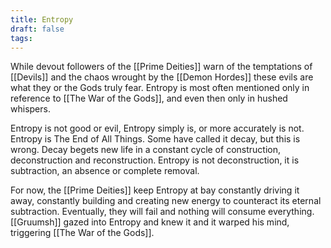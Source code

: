 ```yaml
---
title: Entropy
draft: false
tags:
---
```

While devout followers of the [[Prime Deities]] warn of the temptations of [[Devils]] and the chaos wrought by the [[Demon Hordes]] these evils are what they or the Gods truly fear. Entropy is most often mentioned only in reference to [[The War of the Gods]], and even then only in hushed whispers. 

Entropy is not good or evil, Entropy simply is, or more accurately is not. Entropy is The End of All Things. Some have called it decay, but this is wrong. Decay begets new life in a constant cycle of construction, deconstruction and reconstruction. Entropy is not deconstruction, it is subtraction, an absence or complete removal. 

For now, the [[Prime Deities]] keep Entropy at bay constantly driving it away, constantly building and creating new energy to counteract its eternal subtraction. Eventually, they will fail and nothing will consume everything. [[Gruumsh]] gazed into Entropy and knew it and it warped his mind, triggering [[The War of the Gods]]. 